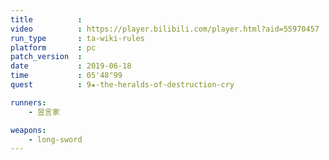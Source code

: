 ```yaml
---
title          :
video          : https://player.bilibili.com/player.html?aid=55970457
run_type       : ta-wiki-rules
platform       : pc
patch_version  : 
date           : 2019-06-18
time           : 05'48"99
quest          : 9★-the-heralds-of-destruction-cry

runners:
    - 昱言家

weapons:
    - long-sword
---
```

